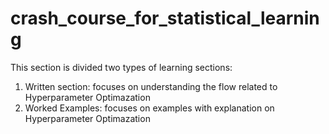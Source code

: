 # crash_course_for_statistical_learning
This section is divided two types of learning sections:
1. Written section: focuses on understanding the flow related to Hyperparameter Optimazation
2. Worked Examples: focuses on examples with explanation on Hyperparameter Optimazation 

